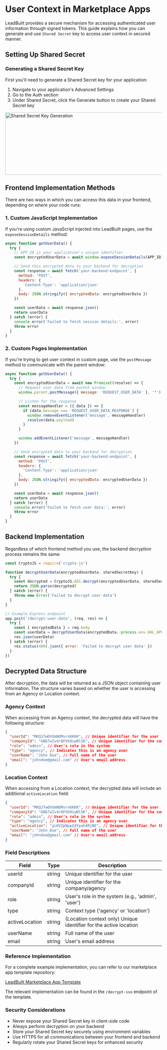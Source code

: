 # User Context in Marketplace Apps

LeadBuilt provides a secure mechanism for accessing authenticated user information through signed tokens. This guide explains how you can generate and use `Shared Secret` key to access user context in secured manner.

## Setting Up Shared Secret

### Generating a Shared Secret Key

First you'll need to generate a Shared Secret key for your application:

1. Navigate to your application's Advanced Settings
2. Go to the Auth section
3. Under Shared Secret, click the Generate button to create your Shared Secret key

<div style="display: flex; justify-content: left">
  <img src="https://i.imgur.com/Xw3LGpo.png" alt="Shared Secret Key Generation" width="600" height="200"/>
</div>

## Frontend Implementation Methods

There are two ways in which you can access this data in your frontend, depending on where your code runs:

### 1. Custom JavaScript Implementation

If you're using custom JavaScript injected into LeadBuilt pages, use the `exposeSessionDetails` method:

```javascript
async function getUserData() {
  try {
    // APP_ID is your application's unique identifier
    const encryptedUserData = await window.exposeSessionDetails(APP_ID)

    // Send this encrypted data to your backend for decryption
    const response = await fetch('your-backend-endpoint', {
      method: 'POST',
      headers: {
        'Content-Type': 'application/json'
      },
      body: JSON.stringify({ encryptedData: encryptedUserData })
    })

    const userData = await response.json()
    return userData
  } catch (error) {
    console.error('Failed to fetch session details:', error)
    throw error
  }
}
```

### 2. Custom Pages Implementation

If you're trying to get user context in custom page, use the `postMessage` method to communicate with the parent window:

```javascript
async function getUserData() {
  try {
    const encryptedUserData = await new Promise((resolve) => {
      // Request user data from parent window
      window.parent.postMessage({ message: 'REQUEST_USER_DATA' }, '*')

      // Listen for the response
      const messageHandler = ({ data }) => {
        if (data.message === 'REQUEST_USER_DATA_RESPONSE') {
          window.removeEventListener('message', messageHandler)
          resolve(data.payload)
        }
      }

      window.addEventListener('message', messageHandler)
    })

    // Send encrypted data to your backend for decryption
    const response = await fetch('your-backend-endpoint', {
      method: 'POST',
      headers: {
        'Content-Type': 'application/json'
      },
      body: JSON.stringify({ encryptedData: encryptedUserData })
    })

    const userData = await response.json()
    return userData
  } catch (error) {
    console.error('Failed to fetch user data:', error)
    throw error
  }
}
```

## Backend Implementation

Regardless of which frontend method you use, the backend decryption process remains the same:

```javascript
const CryptoJS = require('crypto-js')

function decryptUserData(encryptedUserData, sharedSecretKey) {
  try {
    const decrypted = CryptoJS.AES.decrypt(encryptedUserData, sharedSecretKey).toString(CryptoJS.enc.Utf8)
    return JSON.parse(decrypted)
  } catch (error) {
    throw new Error('Failed to decrypt user data')
  }
}

// Example Express endpoint
app.post('/decrypt-user-data', (req, res) => {
  try {
    const { encryptedData } = req.body
    const userData = decryptUserData(encryptedData, process.env.GHL_APP_SHARED_SECRET)
    res.json(userData)
  } catch (error) {
    res.status(400).json({ error: 'Failed to decrypt user data' })
  }
})
```

## Decrypted Data Structure

After decryption, the data will be returned as a JSON object containing user information. The structure varies based on whether the user is accessing from an Agency or Location context.

### Agency Context

When accessing from an Agency context, the decrypted data will have the following structure:

```json
{
  "userId": "MKQJ7wOVVmNOMvrnKKKK", // Unique identifier for the user
  "companyId": "GNb7aIv4rQFVb9iwNl5K", // Unique identifier for the company/agency
  "role": "admin", // User's role in the system
  "type": "agency", // Indicates this is an agency user
  "userName": "John Doe", // Full name of the user
  "email": "johndoe@gmail.com" // User's email address
}
```

### Location Context

When accessing from a Location context, the decrypted data will include an additional `activeLocation` field:

```json
{
  "userId": "MKQJ7wOVVmNOMvrnKKKK", // Unique identifier for the user
  "companyId": "GNb7aIv4rQFVb9iwNl5K", // Unique identifier for the company/agency
  "role": "admin", // User's role in the system
  "type": "agency", // Indicates this is an agency user
  "activeLocation": "yLKVZpNppIdYpah4RjNE", // Unique identifier for the active location
  "userName": "John Doe", // Full name of the user
  "email": "johndoe@gmail.com" // User's email address
}
```

### Field Descriptions

| Field          | Type   | Description                                                       |
| -------------- | ------ | ----------------------------------------------------------------- |
| userId         | string | Unique identifier for the user                                    |
| companyId      | string | Unique identifier for the company/agency                          |
| role           | string | User's role in the system (e.g., 'admin', 'user')                 |
| type           | string | Context type ('agency' or 'location')                             |
| activeLocation | string | (Location context only) Unique identifier for the active location |
| userName       | string | Full name of the user                                             |
| email          | string | User's email address                                              |

### Reference Implementation

For a complete example implementation, you can refer to our marketplace app template repository:

[LeadBuilt Marketplace App Template](https://github.com/LeadBuilt/leadbuilt-marketplace-app-template/tree/main)

The relevant implementation can be found in the `/decrypt-sso` endpoint of the template.

### Security Considerations

- Never expose your Shared Secret key in client-side code
- Always perform decryption on your backend
- Store your Shared Secret key securely using environment variables
- Use HTTPS for all communications between your frontend and backend
- Regularly rotate your Shared Secret keys for enhanced security
